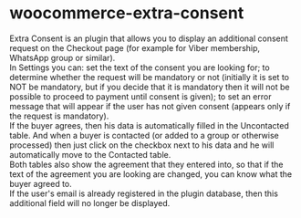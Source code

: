 # woocommerce-extra-consent
Extra Consent is an plugin that allows you to display an additional consent request on the Checkout page (for example for Viber membership, WhatsApp group or similar).  
In Settings you can: set the text of the consent you are looking for; to determine whether the request will be mandatory or not (initially it is set to NOT be mandatory, but if you decide that it is mandatory then it will not be possible to proceed to payment until consent is given); to set an error message that will appear if the user has not given consent (appears only if the request is mandatory).  
If the buyer agrees, then his data is automatically filled in the Uncontacted table. And when a buyer is contacted (or added to a group or otherwise processed) then just click on the checkbox next to his data and he will automatically move to the Contacted table.  
Both tables also show the agreement that they entered into, so that if the text of the agreement you are looking are changed, you can know what the buyer agreed to.  
If the user's email is already registered in the plugin database, then this additional field will no longer be displayed.  
